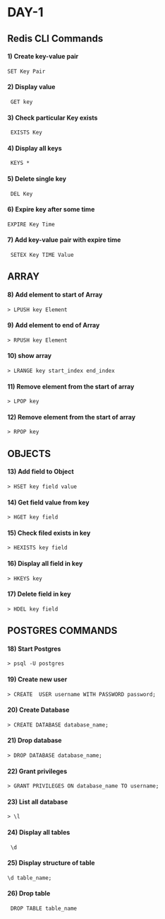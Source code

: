 # DAY-1
## Redis CLI Commands
#### 1) Create key-value pair
```
SET Key Pair
```
#### 2) Display value 
```
 GET key
```
#### 3) Check particular Key exists
```
 EXISTS Key
 ```
#### 4) Display all keys
```
 KEYS *
 ```
#### 5) Delete single key
```
 DEL Key
 ```
#### 6) Expire key after some time
```
EXPIRE Key Time
```
#### 7) Add key-value pair with expire time
```
 SETEX Key TIME Value
 ```
## ARRAY 
#### 8) Add element to start of Array
```
> LPUSH key Element
```
#### 9) Add element to end of Array
```
> RPUSH key Element
```
#### 10) show array
```
> LRANGE key start_index end_index
```
#### 11) Remove element from the start of array
```
> LPOP key
```
#### 12) Remove element from the start of array
```
> RPOP key
```
## OBJECTS
####  13) Add field to Object
```
> HSET key field value
```
####  14) Get field value from key
```
> HGET key field
```
####  15) Check filed exists in key
```
> HEXISTS key field
```
####  16) Display all field in key
```
> HKEYS key
```
####  17) Delete field in key
```
> HDEL key field
```
## POSTGRES COMMANDS
#### 18) Start Postgres
```
> psql -U postgres
```
#### 19) Create new user
```
> CREATE  USER username WITH PASSWORD password;
```
#### 20) Create Database
```
> CREATE DATABASE database_name;
```
#### 21) Drop database
```
> DROP DATABASE database_name;
```
#### 22) Grant privileges
```
> GRANT PRIVILEGES ON database_name TO username;
```
#### 23) List all database
```
> \l
```
#### 24) Display all tables
```
 \d
 ```
#### 25) Display structure of table

```
\d table_name;
```
#### 26) Drop table
```
 DROP TABLE table_name
``` 



















